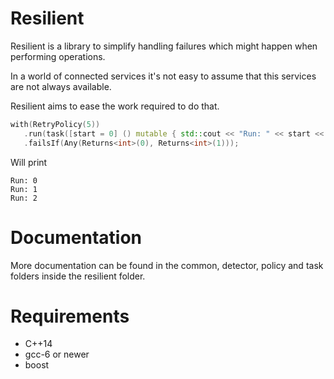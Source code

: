 # Resilient

Resilient is a library to simplify handling failures which might happen when performing operations.

In a world of connected services it's not easy to assume that this services are not always available.

Resilient aims to ease the work required to do that.

 ```c++
with(RetryPolicy(5))
    .run(task([start = 0] () mutable { std::cout << "Run: " << start << std::endl; return start++; })
    .failsIf(Any(Returns<int>(0), Returns<int>(1)));
 ```

 Will print
 ```
 Run: 0
 Run: 1
 Run: 2
 ```


# Documentation

More documentation can be found in the common, detector, policy and task folders inside the resilient folder.
# Requirements

- C++14
- gcc-6 or newer
- boost
